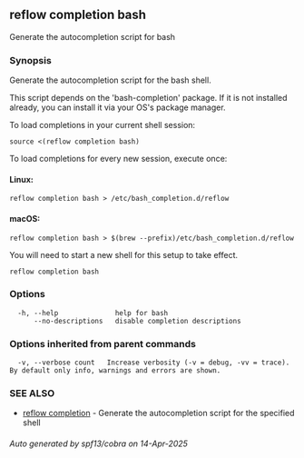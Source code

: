 ## reflow completion bash

Generate the autocompletion script for bash

### Synopsis

Generate the autocompletion script for the bash shell.

This script depends on the 'bash-completion' package.
If it is not installed already, you can install it via your OS's package manager.

To load completions in your current shell session:

	source <(reflow completion bash)

To load completions for every new session, execute once:

#### Linux:

	reflow completion bash > /etc/bash_completion.d/reflow

#### macOS:

	reflow completion bash > $(brew --prefix)/etc/bash_completion.d/reflow

You will need to start a new shell for this setup to take effect.


```
reflow completion bash
```

### Options

```
  -h, --help              help for bash
      --no-descriptions   disable completion descriptions
```

### Options inherited from parent commands

```
  -v, --verbose count   Increase verbosity (-v = debug, -vv = trace). By default only info, warnings and errors are shown.
```

### SEE ALSO

* [reflow completion](reflow_completion.md)	 - Generate the autocompletion script for the specified shell

###### Auto generated by spf13/cobra on 14-Apr-2025
